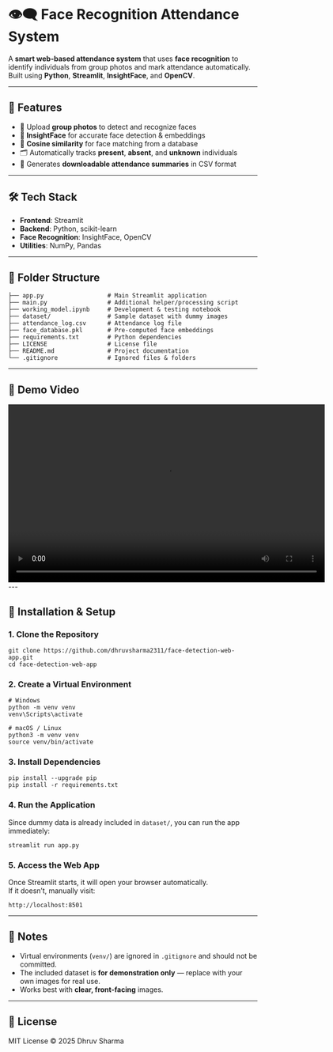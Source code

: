 # 👁‍🗨 Face Recognition Attendance System

A **smart web-based attendance system** that uses **face recognition** to identify individuals from group photos and mark attendance automatically.  
Built using **Python**, **Streamlit**, **InsightFace**, and **OpenCV**.

---

## 🚀 Features

- 📸 Upload **group photos** to detect and recognize faces  
- 🧠 **InsightFace** for accurate face detection & embeddings  
- 🧮 **Cosine similarity** for face matching from a database  
- 🗂 Automatically tracks **present**, **absent**, and **unknown** individuals  
- 🧾 Generates **downloadable attendance summaries** in CSV format  

---

## 🛠 Tech Stack

- **Frontend**: Streamlit  
- **Backend**: Python, scikit-learn  
- **Face Recognition**: InsightFace, OpenCV  
- **Utilities**: NumPy, Pandas  

---

## 📁 Folder Structure

```
├── app.py                  # Main Streamlit application
├── main.py                 # Additional helper/processing script
├── working_model.ipynb     # Development & testing notebook
├── dataset/                # Sample dataset with dummy images
├── attendance_log.csv      # Attendance log file
├── face_database.pkl       # Pre-computed face embeddings
├── requirements.txt        # Python dependencies
├── LICENSE                 # License file
├── README.md               # Project documentation
└── .gitignore              # Ignored files & folders
```


---

## 🎥 Demo Video

<video width="640" height="360" controls>
  <source src="https://drive.google.com/uc?export=download&id=1cwjUELvnJoDT0Uwjd4YAj4elgX0lWTwJ" type="video/mp4">
  Your browser does not support the video tag.
</video>
---

## 🔧 Installation & Setup

### **1. Clone the Repository**
```
git clone https://github.com/dhruvsharma2311/face-detection-web-app.git
cd face-detection-web-app
```

### **2. Create a Virtual Environment**
```
# Windows
python -m venv venv
venv\Scripts\activate

# macOS / Linux
python3 -m venv venv
source venv/bin/activate
```

### **3. Install Dependencies**
```
pip install --upgrade pip
pip install -r requirements.txt
```

### **4. Run the Application**
Since dummy data is already included in `dataset/`, you can run the app immediately:
```
streamlit run app.py
```

### **5. Access the Web App**
Once Streamlit starts, it will open your browser automatically.  
If it doesn’t, manually visit:
```
http://localhost:8501
```

---

## 📌 Notes

- Virtual environments (`venv/`) are ignored in `.gitignore` and should not be committed.  
- The included dataset is **for demonstration only** — replace with your own images for real use.  
- Works best with **clear, front-facing** images.

---

## 📜 License
MIT License © 2025 Dhruv Sharma

